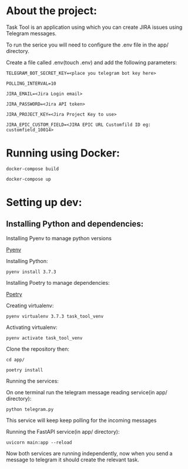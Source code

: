 # About the project:
Task Tool is an application using which you can create JIRA issues using Telegram messages.


To run the serice you will need to configure the .env file in the app/ directory.

Create a file called .env(touch .env) and add the following parameters:

`TELEGRAM_BOT_SECRET_KEY=<place you telegram bot key here>`

`POLLING_INTERVAL=10`


`JIRA_EMAIL=<Jira Login email>`

`JIRA_PASSWORD=<Jira API token>`

`JIRA_PROJECT_KEY=<Jira Project Key to use>`

`JIRA_EPIC_CUSTOM_FIELD=<JIRA EPIC URL Customfild ID eg: customfield_10014>`


# Running using Docker:

`docker-compose build`

`docker-compose up`

# Setting up dev:
## Installing Python and dependencies:
Installing Pyenv to manage python versions

[Pyenv](https://github.com/pyenv/pyenv#installation)

Installing Python:

`pyenv install 3.7.3`

Installing Poetry to manage dependencies:

[Poetry](https://python-poetry.org/docs/#installation)

Creating virtualenv:

`pyenv virtualenv 3.7.3 task_tool_venv`

Activating virtualenv:

`pyenv activate task_tool_venv`

Clone the repository then:

`cd app/`

`poetry install`

Running the services:

On one terminal run the telegram message reading service(in app/ directory):

`python telegram.py`

This service will keep keep polling for the incoming messages

Running the FastAPI service(in app/ directory):

`uvicorn main:app --reload`

Now both services are running independently, now when you send a message to telegram it should create the relevant task.
